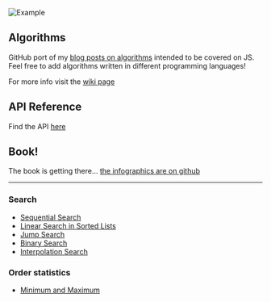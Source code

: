 ![Example](https://github.com/stoimen/algorithms/actions/workflows/node.js.yml/badge.svg)

## Algorithms

GitHub port of my [blog posts on algorithms](http://www.stoimen.com/category/algorithms/) intended to be covered on JS. Feel free to add algorithms written in different programming languages!

For more info visit the [wiki page](https://github.com/stoimen/algorithms/wiki)

## API Reference

Find the API [here](https://stoimen.github.io/algorithms/)

## Book!

The book is getting there… [the infographics are on github](https://github.com/stoimen/infographics)

***

### Search

* [Sequential Search](https://github.com/stoimen/algorithms/wiki/Sequential-Search)
* [Linear Search in Sorted Lists](https://github.com/stoimen/algorithms/wiki/Linear-Search-in-Sorted-Lists)
* [Jump Search](https://github.com/stoimen/algorithms/wiki/Jump-Search)
* [Binary Search](https://github.com/stoimen/algorithms/wiki/Binary-Search)
* [Interpolation Search](https://github.com/stoimen/algorithms/wiki/Interpolation-Search)

### Order statistics

* [Minimum and Maximum](https://github.com/stoimen/algorithms/wiki/Minimum-and-Maximum)
